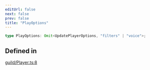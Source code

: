 ```yaml
---
editUrl: false
next: false
prev: false
title: "PlayOptions"
---
```


```ts
type PlayOptions: Omit<UpdatePlayerOptions, "filters" | "voice">;
```

## Defined in

[guild/Player.ts:8](https://github.com/shipgirlproject/shoukaku/blob/428f92c432a1875d1770e54c312147a1f47a448d/src/guild/Player.ts#L8)

